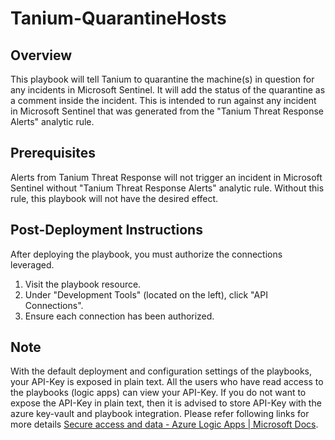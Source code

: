 # Tanium-QuarantineHosts

## Overview
This playbook will tell Tanium to quarantine the machine(s) in question for any incidents in Microsoft Sentinel. It will add the status of the quarantine as a comment inside the incident. This is intended to run against any incident in Microsoft Sentinel that was generated from the "Tanium Threat Response Alerts" analytic rule.

## Prerequisites
Alerts from Tanium Threat Response will not trigger an incident in Microsoft Sentinel without "Tanium Threat Response Alerts" analytic rule. Without this rule, this playbook will not have the desired effect.

## Post-Deployment Instructions
After deploying the playbook, you must authorize the connections leveraged.

1. Visit the playbook resource.
2. Under "Development Tools" (located on the left), click "API Connections".
3. Ensure each connection has been authorized.

## Note
With the default deployment and configuration settings of the playbooks, your API-Key is exposed in plain text. All the users who have read access to the playbooks (logic apps) can view your API-Key.
If you do not want to expose the API-Key in plain text, then it is advised to store API-Key with the azure key-vault and playbook integration. Please refer following links for more details [Secure access and data - Azure Logic Apps | Microsoft Docs](https://docs.microsoft.com/azure/logic-apps/logic-apps-securing-a-logic-app?tabs=azure-portal#secure-inputs-and-outputs-in-the-designer).
